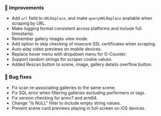### 🎨 Improvements
* Add `url` field to `URLReplace`, and make `queryURLReplace` available when scraping by URL.
* Make logging format consistent across platforms and include full timestamp.
* Remember gallery images view mode.
* Add option to skip checking of insecure SSL certificates when scraping.
* Auto-play video previews on mobile devices.
* Replace hover menu with dropdown menu for O-Counter.
* Support random strings for scraper cookie values.
* Added Rescan button to scene, image, gallery details overflow button.

### 🐛 Bug fixes
* Fix scan re-associating galleries to the same scene.
* Fix SQL error when filtering galleries excluding performers or tags.
* Fix version checking for armv7 and arm64.
* Change "Is NULL" filter to include empty string values.
* Prevent scene card previews playing in full-screen on iOS devices.
